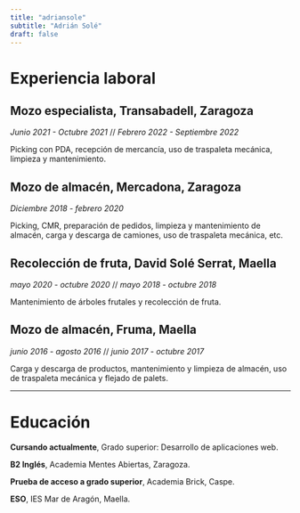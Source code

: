 ```yaml
---
title: "adriansole"
subtitle: "Adrián Solé"
draft: false
---
```


# Experiencia laboral

## Mozo especialista, Transabadell, Zaragoza
*Junio 2021 - Octubre 2021* //
*Febrero 2022 - Septiembre 2022*

Picking con PDA, recepción de mercancía, uso de traspaleta mecánica, limpieza y mantenimiento.

## Mozo de almacén, Mercadona, Zaragoza
*Diciembre 2018 - febrero 2020*

Picking, CMR, preparación de pedidos, limpieza y mantenimiento de almacén, carga y descarga de camiones, uso de traspaleta mecánica, etc.

## Recolección de fruta, David Solé Serrat, Maella
*mayo 2020 - octubre 2020* //
*mayo 2018 - octubre 2018*

Mantenimiento de árboles frutales y recolección de fruta.

## Mozo de almacén, Fruma, Maella
*junio 2016 - agosto 2016* //
*junio 2017 - octubre 2017*

Carga y descarga de productos, mantenimiento y limpieza de almacén, uso de traspaleta mecánica y
flejado de palets.

---

# Educación

**Cursando actualmente**, Grado superior: Desarrollo de aplicaciones web.

**B2 Inglés**, Academia Mentes Abiertas, Zaragoza.

**Prueba de acceso a grado superior**, Academia Brick, Caspe.

**ESO**, IES Mar de Aragón, Maella.

